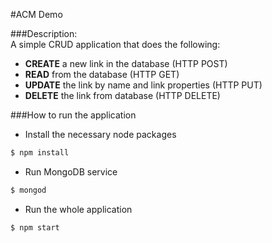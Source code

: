 #ACM Demo

###Description:  
A simple CRUD application that does the following:  
* **CREATE** a new link in the database (HTTP POST)
* **READ** from the database (HTTP GET)
* **UPDATE** the link by name and link properties (HTTP PUT)
* **DELETE** the link from database (HTTP DELETE)

###How to run the application
* Install the necessary node packages  
```bash
$ npm install  
```	
* Run MongoDB service  
```bash
$ mongod  
```	
* Run the whole application  
```bash
$ npm start
```
